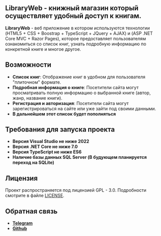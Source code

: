 ## LibraryWeb - книжный магазин который осуществляет удобный доступ к книгам.
**LibraryWeb** - веб приложение в котором используются технологии (HTML5 + CSS + Boostrap + TypeScript + JQuery + AJAX) и (ASP .NET Core MVC + Razor Pages), которое предоставляет пользователям ознакомиться со список книг, узнать подробную информацию по конкретной книге и многое другое.
## Возможности
- **Список книг**: Отображение книг в удобном для пользователя "плиточном" формате.
- **Подробная информация о книге**: Посетители сайта могут просматривать полную информацию о выбранной книге (автор, жанр, название книги).
- **Регистрация и авторизация**: Посетители сайта могут зарегистрироваться на сайте или уже зайти под своими данными.
- **В дальнейшем этот список будет пополняться**
## Требования для запуска проекта
- **Версия Visual Studio не ниже 2022**
- **Версия .NET Core не ниже 7.0**
- **Версия TypeScript не ниже ES6**
- **Наличие базы данных SQL Server (В будующем планируется переход на SQLite)**
## Лицензия
Проект распространяется под лицензией GPL - 3.0. Подробности смотрите в файле [LICENSE](https://github.com/LooDriver/LibraryWeb/blob/temporaryBranch/LICENSE.txt). 
## Обратная связь
- **[Telegram](t.me/loodriver)**
- **[Github](github.com/LooDriver)**
